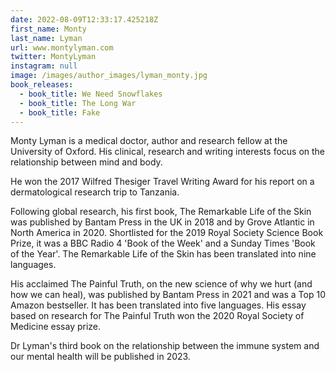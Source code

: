 ```yaml
---
date: 2022-08-09T12:33:17.425218Z
first_name: Monty
last_name: Lyman
url: www.montylyman.com
twitter: MontyLyman
instagram: null
image: /images/author_images/lyman_monty.jpg
book_releases:
  - book_title: We Need Snowflakes
  - book_title: The Long War
  - book_title: Fake
---
```

Monty Lyman is a medical doctor, author and research fellow at the University of Oxford. His clinical, research and writing interests focus on the relationship between mind and body. 

He won the 2017 Wilfred Thesiger Travel Writing Award for his report on a dermatological research trip to Tanzania.

Following global research, his first book, The Remarkable Life of the Skin was published by Bantam Press in the UK in 2018 and by Grove Atlantic in North America in 2020. Shortlisted for the 2019 Royal Society Science Book Prize, it was a BBC Radio 4 'Book of the Week' and a Sunday Times 'Book of the Year'. The Remarkable Life of the Skin has been translated into nine languages. 

His acclaimed The Painful Truth, on the new science of why we hurt (and how we can heal), was published by Bantam Press in 2021 and was a Top 10 Amazon bestseller. It has been translated into five languages. His essay based on research for The Painful Truth won the 2020 Royal Society of Medicine essay prize.

Dr Lyman's third book on the relationship between the immune system and our mental health will be published in 2023.